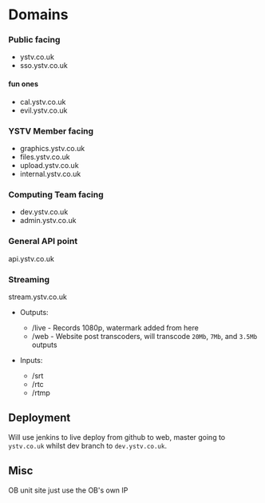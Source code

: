 # Domains
### Public facing
* ystv.co.uk
* sso.ystv.co.uk
#### fun ones
* cal.ystv.co.uk
* evil.ystv.co.uk
### YSTV Member facing
* graphics.ystv.co.uk
* files.ystv.co.uk
* upload.ystv.co.uk
* internal.ystv.co.uk
### Computing Team facing
* dev.ystv.co.uk
* admin.ystv.co.uk
### General API point
api.ystv.co.uk
### Streaming
stream.ystv.co.uk
* Outputs:
	* /live - Records 1080p, watermark added from here
	* /web - Website post transcoders, will transcode `20Mb`, `7Mb`, and `3.5Mb` outputs

* Inputs:
	* /srt
	* /rtc
	* /rtmp

## Deployment
Will use jenkins to live deploy from github to web, master going to `ystv.co.uk` whilst dev branch to `dev.ystv.co.uk`.

## Misc
OB unit site just use the OB's own IP
